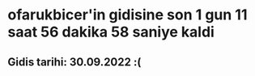 # ofarukbicer'in gidisine son 1 gun 11 saat 56 dakika 58 saniye kaldi

## Gidis tarihi: 30.09.2022 :(